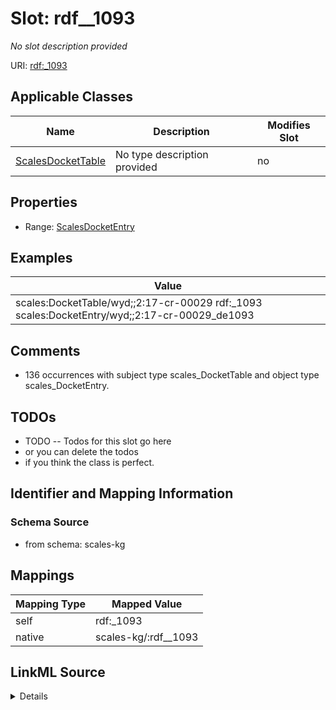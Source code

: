 

# Slot: rdf__1093


_No slot description provided_





URI: [rdf:_1093](http://www.w3.org/1999/02/22-rdf-syntax-ns#_1093)



<!-- no inheritance hierarchy -->





## Applicable Classes

| Name | Description | Modifies Slot |
| --- | --- | --- |
| [ScalesDocketTable](../classes/ScalesDocketTable.md) | No type description provided |  no  |







## Properties

* Range: [ScalesDocketEntry](../classes/ScalesDocketEntry.md)






## Examples

| Value |
| --- |
| scales:DocketTable/wyd;;2:17-cr-00029 rdf:_1093 scales:DocketEntry/wyd;;2:17-cr-00029_de1093 |

## Comments

* 136 occurrences with subject type scales_DocketTable and object type scales_DocketEntry.

## TODOs

* TODO -- Todos for this slot go here
* or you can delete the todos
* if you think the class is perfect.

## Identifier and Mapping Information







### Schema Source


* from schema: scales-kg




## Mappings

| Mapping Type | Mapped Value |
| ---  | ---  |
| self | rdf:_1093 |
| native | scales-kg/:rdf__1093 |




## LinkML Source

<details>
```yaml
name: rdf__1093
description: No slot description provided
todos:
- TODO -- Todos for this slot go here
- or you can delete the todos
- if you think the class is perfect.
comments:
- 136 occurrences with subject type scales_DocketTable and object type scales_DocketEntry.
examples:
- value: scales:DocketTable/wyd;;2:17-cr-00029 rdf:_1093 scales:DocketEntry/wyd;;2:17-cr-00029_de1093
from_schema: scales-kg
rank: 1000
slot_uri: rdf:_1093
alias: rdf__1093
domain_of:
- scales_DocketTable
range: scales_DocketEntry

```
</details>